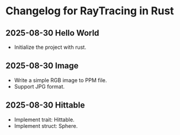# Changelog for RayTracing in Rust

## 2025-08-30 Hello World

* Initialize the project with rust.

## 2025-08-30 Image

* Write a simple RGB image to PPM file.
* Support JPG format.

## 2025-08-30 Hittable

* Implement trait: Hittable.
* Implement struct: Sphere.